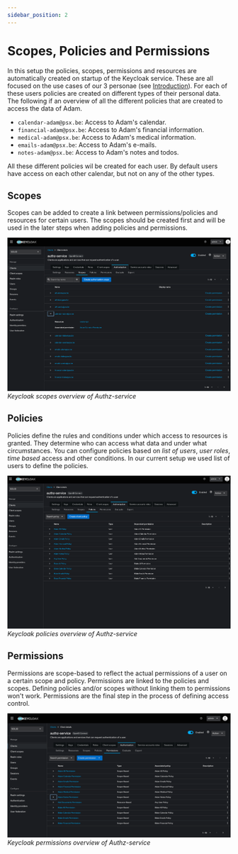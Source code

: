 ```yaml
---
sidebar_position: 2
---
```


# Scopes, Policies and Permissions

In this setup the policies, scopes, permissions and resources are automatically created on startup of the Keycloak service. These are all focused on the use cases of our 3 personae (see [Introduction](../intro.md)).
For each of these users policies are created on different types of their personal data. The following if an overview of all the different policies that are created to access the data of Adam.

- `calendar-adam@psx.be`: Access to Adam's calendar.
- `financial-adam@psx.be`: Access to Adam's financial information.
- `medical-adam@psx.be`: Access to Adam's medical information.
- `emails-adam@psx.be`: Access to Adam's e-mails.
- `notes-adam@psx.be`: Access to Adam's notes and todos.

All these different policies wil be created for each user. By default users have access on each other calendar, but not on any of the other types.

## Scopes

Scopes can be added to create a link between permissions/policies and resources for certain users. The scopes should be created first and will be used in the later steps when adding policies and permissions.

![Keycloak scopes overview](./img/keycloak_scopes.png)
_Keycloak scopes overview of Authz-service_

## Policies

Policies define the rules and conditions under which access to resources is granted. They determine who can access what data and under what circumstances. You can configure policies based on _list of users_, _user roles_, _time based_ access and other conditions. In our current setup we used list of users to define the policies.

![Keycloak policies overview](./img/keycloak_policies.png)
_Keycloak policies overview of Authz-service_

## Permissions

Permissions are scope-based to reflect the actual permissions of a user on a certain scope and policy. Permissions are linked to the policies and scopes. Defining policies and/or scopes without linking them to permissions won't work. Permissions are the final step in the process of defining access control.

![Keycloak permissions overview](./img/keycloak_permissions.png)
_Keycloak permissions overview of Authz-service_
